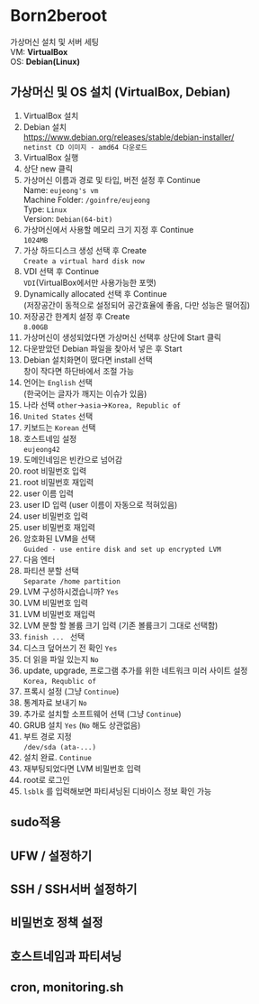 # Born2beroot

가상머신 설치 및 서버 세팅   
VM: **VirtualBox**   
OS: **Debian(Linux)**

## 가상머신 및 OS 설치 (VirtualBox, Debian)

1. VirtualBox 설치
1. Debian 설치   
https://www.debian.org/releases/stable/debian-installer/   
```netinst CD 이미지 - amd64 다운로드```
1. VirtualBox 실행
1. 상단 new 클릭
1. 가상머신 이름과 경로 및 타입, 버전 설정 후 Continue   
Name: ```eujeong's vm```   
Machine Folder: ```/goinfre/eujeong```   
Type: ```Linux```   
Version: ```Debian(64-bit)```
1. 가상머신에서 사용할 메모리 크기 지정 후 Continue   
```1024MB```
1. 가상 하드디스크 생성 선택 후 Create   
```Create a virtual hard disk now```
1. VDI 선택 후 Continue   
```VDI```(VirtualBox에서만 사용가능한 포맷)
1. Dynamically allocated 선택 후 Continue   
(저장공간이 동적으로 설정되어 공간효율에 좋음, 다만 성능은 떨어짐)
1. 저장공간 한계치 설정 후 Create   
```8.00GB```
1. 가상머신이 생성되었다면 가상머신 선택후 상단에 Start 클릭
1. 다운받았던 Debian 파일을 찾아서 넣은 후 Start
1. Debian 설치화면이 떴다면 install 선택   
창이 작다면 하단바에서 조절 가능
1. 언어는 ```English``` 선택   
(한국어는 글자가 깨지는 이슈가 있음)
1. 나라 선택 ```other```->```asia```->```Korea, Republic of```
1. ```United States``` 선택
1. 키보드는 ```Korean``` 선택
1. 호스트네임 설정   
```eujeong42```
1. 도메인네임은 빈칸으로 넘어감
1. root 비밀번호 입력
1. root 비밀번호 재입력
1. user 이름 입력
1. user ID 입력 (user 이름이 자동으로 적혀있음)
1. user 비밀번호 입력
1. user 비밀번호 재입력
1. 암호화된 LVM을 선택   
```Guided - use entire disk and set up encrypted LVM```
1. 다음 엔터
1. 파티션 분할 선택   
```Separate /home partition```
1. LVM 구성하시겠습니까? ```Yes```
1. LVM 비밀번호 입력
1. LVM 비밀번호 재입력
1. LVM 분할 할 볼륨 크기 입력 (기존 볼륨크기 그대로 선택함)
1. ```finish ... ``` 선택
1. 디스크 덮어쓰기 전 확인 ```Yes```
1. 더 읽을 파일 있는지 ```No```
1. update, upgrade, 프로그램 추가를 위한 네트워크 미러 사이트 설정   
```Korea, Requblic of```
1. 프록시 설정 (그냥 ```Continue```)
1. 통계자료 보내기 ```No```
1. 추가로 설치할 소프트웨어 선택 (그냥 ```Continue```)
1. GRUB 설치 ```Yes``` (```No``` 해도 상관없음)
1. 부트 경로 지정   
```/dev/sda (ata-...)```
1. 설치 완료. ```Continue```
1. 재부팅되었다면 LVM 비밀번호 입력
1. root로 로그인
1. ```lsblk``` 를 입력해보면 파티셔닝된 디바이스 정보 확인 가능

## sudo적용

## UFW / 설정하기

## SSH / SSH서버 설정하기

## 비밀번호 정책 설정

## 호스트네임과 파티셔닝

## cron, monitoring.sh